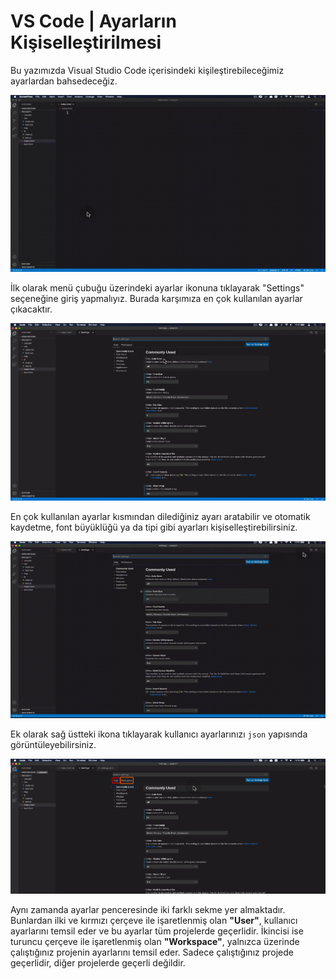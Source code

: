 # VS Code | Ayarların Kişiselleştirilmesi

Bu yazımızda Visual Studio Code içerisindeki kişileştirebileceğimiz ayarlardan bahsedeceğiz.

![vs-ayarlar](https://raw.githubusercontent.com/Kodluyoruz/taskforce/main/editor-kullanimi/visual-studio-code/vs-ayarlarin-kisisellestirilmesi/figures/vs-ayarlar.gif)

İlk olarak menü çubuğu üzerindeki ayarlar ikonuna tıklayarak "Settings" seçeneğine giriş yapmalıyız. Burada karşımıza en çok kullanılan ayarlar çıkacaktır.  

![vs-ayarlar-görüntü](https://raw.githubusercontent.com/Kodluyoruz/taskforce/main/editor-kullanimi/visual-studio-code/vs-ayarlarin-kisisellestirilmesi/figures/vs-ayarlar-g%C3%B6r%C3%BCnt%C3%BC.png)

En çok kullanılan ayarlar kısmından dilediğiniz ayarı aratabilir ve otomatik kaydetme, font büyüklüğü ya da tipi gibi ayarları kişiselleştirebilirsiniz.



![vs-json](https://raw.githubusercontent.com/Kodluyoruz/taskforce/main/editor-kullanimi/visual-studio-code/vs-ayarlarin-kisisellestirilmesi/figures/vs-json.gif)

Ek olarak sağ üstteki ikona tıklayarak kullanıcı ayarlarınızı `json` yapısında görüntüleyebilirsiniz.



![vs-workspace](https://raw.githubusercontent.com/Kodluyoruz/taskforce/main/editor-kullanimi/visual-studio-code/vs-ayarlarin-kisisellestirilmesi/figures/vs-workspace.png)

Aynı zamanda ayarlar penceresinde iki farklı sekme yer almaktadır. Bunlardan ilki ve kırmızı çerçeve ile işaretlenmiş olan **"User"**, kullanıcı ayarlarını temsil eder ve bu ayarlar tüm projelerde geçerlidir. İkincisi ise turuncu çerçeve ile işaretlenmiş olan **"Workspace"**, yalnızca üzerinde çalıştığınız projenin ayarlarını temsil eder. Sadece çalıştığınız projede geçerlidir, diğer projelerde geçerli değildir. 

